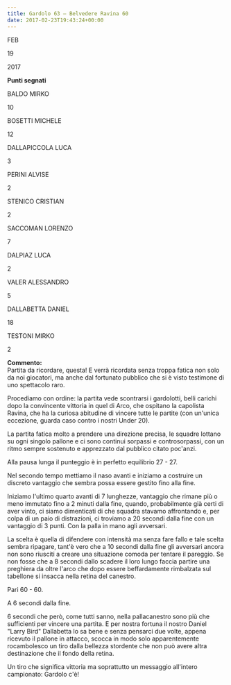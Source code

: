 ```yaml
---
title: Gardolo 63 – Belvedere Ravina 60
date: 2017-02-23T19:43:24+00:00
---
```

FEB

19

2017

**Punti segnati**

BALDO MIRKO

10

BOSETTI MICHELE

12

DALLAPICCOLA LUCA

3

PERINI ALVISE

2

STENICO CRISTIAN

2

SACCOMAN LORENZO

7

DALPIAZ LUCA

2

VALER ALESSANDRO

5

DALLABETTA DANIEL

18

TESTONI MIRKO

2

**Commento:**  
Partita da ricordare, questa! E verrà ricordata senza troppa fatica non solo da noi giocatori, ma anche dal fortunato pubblico che si è visto testimone di uno spettacolo raro.

Procediamo con ordine: la partita vede scontrarsi i gardolotti, belli carichi dopo la convincente vittoria in quel di Arco, che ospitano la capolista Ravina, che ha la curiosa abitudine di vincere tutte le partite (con un'unica eccezione, guarda caso contro i nostri Under 20).

La partita fatica molto a prendere una direzione precisa, le squadre lottano su ogni singolo pallone e ci sono continui sorpassi e controsorpassi, con un ritmo sempre sostenuto e apprezzato dal pubblico citato poc'anzi.

Alla pausa lunga il punteggio è in perfetto equilibrio 27 - 27.

Nel secondo tempo mettiamo il naso avanti e iniziamo a costruire un discreto vantaggio che sembra possa essere gestito fino alla fine.

Iniziamo l'ultimo quarto avanti di 7 lunghezze, vantaggio che rimane più o meno immutato fino a 2 minuti dalla fine, quando, probabilmente già certi di aver vinto, ci siamo dimenticati di che squadra stavamo affrontando e, per colpa di un paio di distrazioni, ci troviamo a 20 secondi dalla fine con un vantaggio di 3 punti. Con la palla in mano agli avversari.

La scelta è quella di difendere con intensità ma senza fare fallo e tale scelta sembra ripagare, tant'è vero che a 10 secondi dalla fine gli avversari ancora non sono riusciti a creare una situazione comoda per tentare il pareggio. Se non fosse che a 8 secondi dallo scadere il loro lungo faccia partire una preghiera da oltre l'arco che dopo essere beffardamente rimbalzata sul tabellone si insacca nella retina del canestro.

Pari 60 - 60.

A 6 secondi dalla fine.

6 secondi che però, come tutti sanno, nella pallacanestro sono più che sufficienti per vincere una partita. E per nostra fortuna il nostro Daniel "Larry Bird" Dallabetta lo sa bene e senza pensarci due volte, appena ricevuto il pallone in attacco, scocca in modo solo apparentemente rocambolesco un tiro dalla bellezza stordente che non può avere altra destinazione che il fondo della retina.

Un tiro che significa vittoria ma soprattutto un messaggio all'intero campionato: Gardolo c'è!